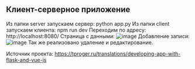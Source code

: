 ## Клиент-серверное приложение
Из папки server запускаем сервер: python app.py
Из папки client запускаем клиента: npm run dev
Переходим по адресу:
http://localhost:8080/
Страница с данными:
![image](https://github.com/user-attachments/assets/68bb6412-e9ec-4f78-ad8c-b748003c1ed7)
Добавление записи:
![image](https://github.com/user-attachments/assets/61d22b9a-515e-4b6c-bfa1-bc8b0c46416d)
Так же реализовано удаление и редактирование.

Источник проекта: https://tproger.ru/translations/developing-app-with-flask-and-vue-js
